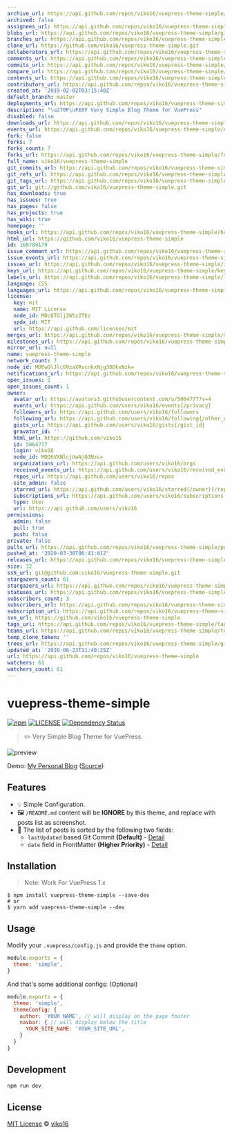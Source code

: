 ```yaml
---
archive_url: https://api.github.com/repos/viko16/vuepress-theme-simple/{archive_format}{/ref}
archived: false
assignees_url: https://api.github.com/repos/viko16/vuepress-theme-simple/assignees{/user}
blobs_url: https://api.github.com/repos/viko16/vuepress-theme-simple/git/blobs{/sha}
branches_url: https://api.github.com/repos/viko16/vuepress-theme-simple/branches{/branch}
clone_url: https://github.com/viko16/vuepress-theme-simple.git
collaborators_url: https://api.github.com/repos/viko16/vuepress-theme-simple/collaborators{/collaborator}
comments_url: https://api.github.com/repos/viko16/vuepress-theme-simple/comments{/number}
commits_url: https://api.github.com/repos/viko16/vuepress-theme-simple/commits{/sha}
compare_url: https://api.github.com/repos/viko16/vuepress-theme-simple/compare/{base}...{head}
contents_url: https://api.github.com/repos/viko16/vuepress-theme-simple/contents/{+path}
contributors_url: https://api.github.com/repos/viko16/vuepress-theme-simple/contributors
created_at: '2019-02-02T03:15:40Z'
default_branch: master
deployments_url: https://api.github.com/repos/viko16/vuepress-theme-simple/deployments
description: "\u270F\uFE0F Very Simple Blog Theme for VuePress"
disabled: false
downloads_url: https://api.github.com/repos/viko16/vuepress-theme-simple/downloads
events_url: https://api.github.com/repos/viko16/vuepress-theme-simple/events
fork: false
forks: 7
forks_count: 7
forks_url: https://api.github.com/repos/viko16/vuepress-theme-simple/forks
full_name: viko16/vuepress-theme-simple
git_commits_url: https://api.github.com/repos/viko16/vuepress-theme-simple/git/commits{/sha}
git_refs_url: https://api.github.com/repos/viko16/vuepress-theme-simple/git/refs{/sha}
git_tags_url: https://api.github.com/repos/viko16/vuepress-theme-simple/git/tags{/sha}
git_url: git://github.com/viko16/vuepress-theme-simple.git
has_downloads: true
has_issues: true
has_pages: false
has_projects: true
has_wiki: true
homepage: ''
hooks_url: https://api.github.com/repos/viko16/vuepress-theme-simple/hooks
html_url: https://github.com/viko16/vuepress-theme-simple
id: 168789179
issue_comment_url: https://api.github.com/repos/viko16/vuepress-theme-simple/issues/comments{/number}
issue_events_url: https://api.github.com/repos/viko16/vuepress-theme-simple/issues/events{/number}
issues_url: https://api.github.com/repos/viko16/vuepress-theme-simple/issues{/number}
keys_url: https://api.github.com/repos/viko16/vuepress-theme-simple/keys{/key_id}
labels_url: https://api.github.com/repos/viko16/vuepress-theme-simple/labels{/name}
language: CSS
languages_url: https://api.github.com/repos/viko16/vuepress-theme-simple/languages
license:
  key: mit
  name: MIT License
  node_id: MDc6TGljZW5zZTEz
  spdx_id: MIT
  url: https://api.github.com/licenses/mit
merges_url: https://api.github.com/repos/viko16/vuepress-theme-simple/merges
milestones_url: https://api.github.com/repos/viko16/vuepress-theme-simple/milestones{/number}
mirror_url: null
name: vuepress-theme-simple
network_count: 7
node_id: MDEwOlJlcG9zaXRvcnkxNjg3ODkxNzk=
notifications_url: https://api.github.com/repos/viko16/vuepress-theme-simple/notifications{?since,all,participating}
open_issues: 1
open_issues_count: 1
owner:
  avatar_url: https://avatars3.githubusercontent.com/u/5064777?v=4
  events_url: https://api.github.com/users/viko16/events{/privacy}
  followers_url: https://api.github.com/users/viko16/followers
  following_url: https://api.github.com/users/viko16/following{/other_user}
  gists_url: https://api.github.com/users/viko16/gists{/gist_id}
  gravatar_id: ''
  html_url: https://github.com/viko16
  id: 5064777
  login: viko16
  node_id: MDQ6VXNlcjUwNjQ3Nzc=
  organizations_url: https://api.github.com/users/viko16/orgs
  received_events_url: https://api.github.com/users/viko16/received_events
  repos_url: https://api.github.com/users/viko16/repos
  site_admin: false
  starred_url: https://api.github.com/users/viko16/starred{/owner}{/repo}
  subscriptions_url: https://api.github.com/users/viko16/subscriptions
  type: User
  url: https://api.github.com/users/viko16
permissions:
  admin: false
  pull: true
  push: false
private: false
pulls_url: https://api.github.com/repos/viko16/vuepress-theme-simple/pulls{/number}
pushed_at: '2020-03-30T06:41:01Z'
releases_url: https://api.github.com/repos/viko16/vuepress-theme-simple/releases{/id}
size: 32
ssh_url: git@github.com:viko16/vuepress-theme-simple.git
stargazers_count: 61
stargazers_url: https://api.github.com/repos/viko16/vuepress-theme-simple/stargazers
statuses_url: https://api.github.com/repos/viko16/vuepress-theme-simple/statuses/{sha}
subscribers_count: 3
subscribers_url: https://api.github.com/repos/viko16/vuepress-theme-simple/subscribers
subscription_url: https://api.github.com/repos/viko16/vuepress-theme-simple/subscription
svn_url: https://github.com/viko16/vuepress-theme-simple
tags_url: https://api.github.com/repos/viko16/vuepress-theme-simple/tags
teams_url: https://api.github.com/repos/viko16/vuepress-theme-simple/teams
temp_clone_token: ''
trees_url: https://api.github.com/repos/viko16/vuepress-theme-simple/git/trees{/sha}
updated_at: '2020-06-23T11:40:25Z'
url: https://api.github.com/repos/viko16/vuepress-theme-simple
watchers: 61
watchers_count: 61
---
```


# vuepress-theme-simple

[![npm](https://img.shields.io/npm/v/vuepress-theme-simple.svg)](https://www.npmjs.com/package/vuepress-theme-simple)
[![LICENSE](https://img.shields.io/npm/l/vuepress-theme-simple.svg)](https://github.com/viko16/vuepress-theme-simple/blob/master/LICENSE)
[![Dependency Status](https://david-dm.org/viko16/vuepress-theme-simple.svg?theme=shields.io)](https://david-dm.org/viko16/vuepress-theme-simple)

> ✏️ Very Simple Blog Theme for VuePress.

![preview](https://user-images.githubusercontent.com/5064777/52162728-51198680-2713-11e9-9546-e737600be782.png)

Demo: [My Personal Blog](https://ukn.me/) ([Source](https://github.com/viko16/vuepress-blog))

## Features
- 💡 Simple Configuration.
- 🖼️ `/README.md` content will be **IGNORE** by this theme, and replace with posts list as screenshot.
- 📅 The list of posts is sorted by the following two fields:
  - `lastUpdated` based Git Commit **(Default)** - [Detail](https://vuepress.vuejs.org/theme/default-theme-config.html#last-updated)
  - `date` field in FrontMatter **(Higher Priority)** - [Detail](https://vuepress.vuejs.org/guide/frontmatter.html)

## Installation

> Note: Work For VuePress 1.x

```shell
$ npm install vuepress-theme-simple --save-dev
# or
$ yarn add vuepress-theme-simple --dev
```

## Usage

Modify your `.vuepress/config.js` and provide the `theme` option.

```js
module.exports = {
  theme: 'simple',
}
```

And that's some additional configs: (Optional) 
```js
module.exports = {
  theme: 'simple',
  themeConfig: {
    author: 'YOUR NAME', // will display on the page footer
    navbar: { // will display below the title
      YOUR_SITE_NAME: 'YOUR_SITE_URL',
    }
  }
}
```

## Development

```sh
npm run dev
```

## License

[MIT License](https://opensource.org/licenses/MIT) © [viko16](https://github.com/viko16)
